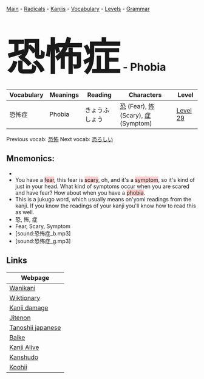 <style> bigfont {font-size: 100px}</style>
[Main](../README.md) -
[Radicals](../radicals.md) -
[Kanjis](../kanjis.md) -
[Vocabulary](../vocabulary.md) -
[Levels](../levels.md) -
[Grammar](../grammar.md)
# <bigfont> 恐怖症</bigfont> - Phobia 

| Vocabulary | Meanings | Reading | Characters | Level |
| --- | --- | --- | --- | --- |
| 恐怖症 | Phobia | きょうふしょう |  [恐](../kanjis/恐.md) (Fear), [怖](../kanjis/怖.md) (Scary), [症](../kanjis/症.md) (Symptom) | [Level 29](../levels/wk_level29.md) |

Previous vocab: [恐怖](恐怖.md) Next vocab: [恐ろしい](恐ろしい.md) 

## Mnemonics:

* 
* You have a <span style="background-color:#ffcccb"> fear</span>, this fear is <span style="background-color:#ffcccb"> scary</span>, oh, and it's a <span style="background-color:#ffcccb"> symptom</span>, so it's kind of just in your head. What kind of symptoms occur when you are scared and have fear? How about when you have a <span style="background-color:#ffcccb"> phobia</span>.
* This is a jukugo word, which usually means on'yomi readings from the kanji. If you know the readings of your kanji you'll know how to read this as well.
* 恐, 怖, 症
* Fear, Scary, Symptom
* [sound:恐怖症_b.mp3]
* [sound:恐怖症_g.mp3]


## Links 

| Webpage |
| --- |
| [Wanikani          ](https://www.wanikani.com/kanji/恐怖症) |
| [Wiktionary        ](https://en.wiktionary.org/wiki/恐怖症) |
| [Kanji damage      ](http://www.kanjidamage.com/kanji/search?utf8=✓&q=恐怖症) |
| [Jitenon           ](https://jitenon.com/kanji/恐怖症) |
| [Tanoshii japanese ](https://www.tanoshiijapanese.com/dictionary/kanji.cfm?k=恐怖症) |
| [Baike             ](https://baike.baidu.com/item/恐怖症) |
| [Kanji Alive       ](https://app.kanjialive.com/恐怖症) |
| [Kanshudo          ](https://www.kanshudo.com/searchmn?q=恐怖症) |
| [Koohii            ](https://kanji.koohii.com/study/kanji/恐怖症) |
